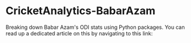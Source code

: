 # CricketAnalytics-BabarAzam
Breaking down Babar Azam's ODI stats using Python packages. You can read up a dedicated article on this by navigating to this link:
